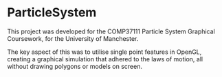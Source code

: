 # ParticleSystem

This project was developed for the COMP37111 Particle System Graphical Coursework, for the University of Manchester.

The key aspect of this was to utilise single point features in OpenGL, creating a graphical simulation that adhered to the laws of motion, all without drawing polygons or models on screen.
